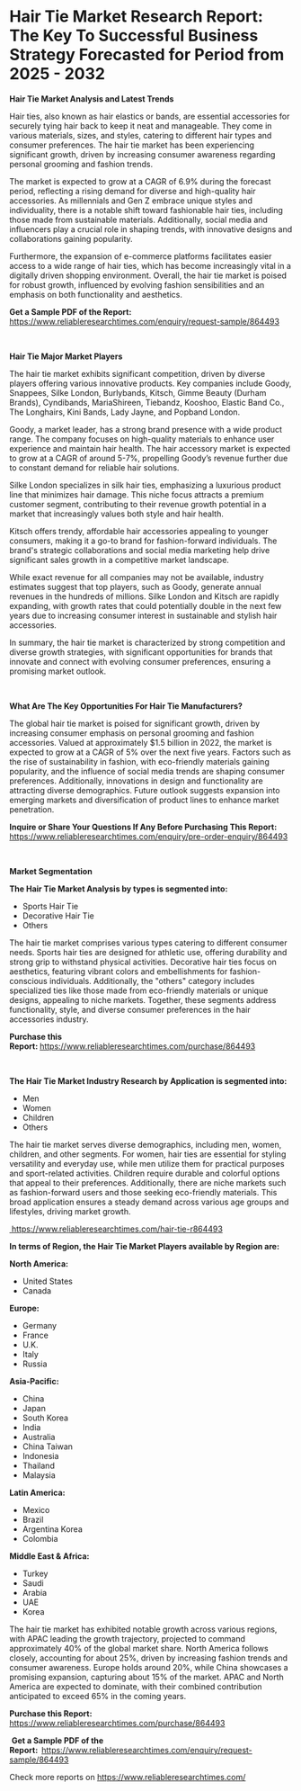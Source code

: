 <p><h1>Hair Tie Market Research Report: The Key To Successful Business Strategy Forecasted for Period from 2025 - 2032</h1></p><p><strong>Hair Tie Market Analysis and Latest Trends</strong></p>
<p><p>Hair ties, also known as hair elastics or bands, are essential accessories for securely tying hair back to keep it neat and manageable. They come in various materials, sizes, and styles, catering to different hair types and consumer preferences. The hair tie market has been experiencing significant growth, driven by increasing consumer awareness regarding personal grooming and fashion trends. </p><p>The market is expected to grow at a CAGR of 6.9% during the forecast period, reflecting a rising demand for diverse and high-quality hair accessories. As millennials and Gen Z embrace unique styles and individuality, there is a notable shift toward fashionable hair ties, including those made from sustainable materials. Additionally, social media and influencers play a crucial role in shaping trends, with innovative designs and collaborations gaining popularity. </p><p>Furthermore, the expansion of e-commerce platforms facilitates easier access to a wide range of hair ties, which has become increasingly vital in a digitally driven shopping environment. Overall, the hair tie market is poised for robust growth, influenced by evolving fashion sensibilities and an emphasis on both functionality and aesthetics.</p></p>
<p><strong>Get a Sample PDF of the Report:&nbsp;</strong> <a href="https://www.reliableresearchtimes.com/enquiry/request-sample/864493?utm_campaign=3584&utm_medium=2&utm_source=Github&utm_content=ia&utm_term=05042025&utm_id=hair-tie">https://www.reliableresearchtimes.com/enquiry/request-sample/864493</a></p>
<p>&nbsp;</p>
<p><strong>Hair Tie Major Market Players</strong></p>
<p><p>The hair tie market exhibits significant competition, driven by diverse players offering various innovative products. Key companies include Goody, Snappees, Silke London, Burlybands, Kitsch, Gimme Beauty (Durham Brands), Cyndibands, MariaShireen, Tiebandz, Kooshoo, Elastic Band Co., The Longhairs, Kini Bands, Lady Jayne, and Popband London. </p><p>Goody, a market leader, has a strong brand presence with a wide product range. The company focuses on high-quality materials to enhance user experience and maintain hair health. The hair accessory market is expected to grow at a CAGR of around 5-7%, propelling Goody’s revenue further due to constant demand for reliable hair solutions.</p><p>Silke London specializes in silk hair ties, emphasizing a luxurious product line that minimizes hair damage. This niche focus attracts a premium customer segment, contributing to their revenue growth potential in a market that increasingly values both style and hair health.</p><p>Kitsch offers trendy, affordable hair accessories appealing to younger consumers, making it a go-to brand for fashion-forward individuals. The brand's strategic collaborations and social media marketing help drive significant sales growth in a competitive market landscape.</p><p>While exact revenue for all companies may not be available, industry estimates suggest that top players, such as Goody, generate annual revenues in the hundreds of millions. Silke London and Kitsch are rapidly expanding, with growth rates that could potentially double in the next few years due to increasing consumer interest in sustainable and stylish hair accessories.</p><p>In summary, the hair tie market is characterized by strong competition and diverse growth strategies, with significant opportunities for brands that innovate and connect with evolving consumer preferences, ensuring a promising market outlook.</p></p>
<p>&nbsp;</p>
<p><strong>What Are The Key Opportunities For Hair Tie Manufacturers?</strong></p>
<p><p>The global hair tie market is poised for significant growth, driven by increasing consumer emphasis on personal grooming and fashion accessories. Valued at approximately $1.5 billion in 2022, the market is expected to grow at a CAGR of 5% over the next five years. Factors such as the rise of sustainability in fashion, with eco-friendly materials gaining popularity, and the influence of social media trends are shaping consumer preferences. Additionally, innovations in design and functionality are attracting diverse demographics. Future outlook suggests expansion into emerging markets and diversification of product lines to enhance market penetration.</p></p>
<p><strong>Inquire or Share Your Questions If Any Before Purchasing This Report:</strong> <a href="https://www.reliableresearchtimes.com/enquiry/pre-order-enquiry/864493?utm_campaign=3584&utm_medium=2&utm_source=Github&utm_content=ia&utm_term=05042025&utm_id=hair-tie">https://www.reliableresearchtimes.com/enquiry/pre-order-enquiry/864493</a></p>
<p>&nbsp;</p>
<p><strong>Market Segmentation</strong></p>
<p><strong>The Hair Tie Market Analysis by types is segmented into:</strong></p>
<p><ul><li>Sports Hair Tie</li><li>Decorative Hair Tie</li><li>Others</li></ul></p>
<p><p>The hair tie market comprises various types catering to different consumer needs. Sports hair ties are designed for athletic use, offering durability and strong grip to withstand physical activities. Decorative hair ties focus on aesthetics, featuring vibrant colors and embellishments for fashion-conscious individuals. Additionally, the "others" category includes specialized ties like those made from eco-friendly materials or unique designs, appealing to niche markets. Together, these segments address functionality, style, and diverse consumer preferences in the hair accessories industry.</p></p>
<p><strong>Purchase this Report:&nbsp;</strong><a href="https://www.reliableresearchtimes.com/purchase/864493?utm_campaign=3584&utm_medium=2&utm_source=Github&utm_content=ia&utm_term=05042025&utm_id=hair-tie">https://www.reliableresearchtimes.com/purchase/864493</a></p>
<p>&nbsp;</p>
<p><strong>The Hair Tie Market Industry Research by Application is segmented into:</strong></p>
<p><ul><li>Men</li><li>Women</li><li>Children</li><li>Others</li></ul></p>
<p><p>The hair tie market serves diverse demographics, including men, women, children, and other segments. For women, hair ties are essential for styling versatility and everyday use, while men utilize them for practical purposes and sport-related activities. Children require durable and colorful options that appeal to their preferences. Additionally, there are niche markets such as fashion-forward users and those seeking eco-friendly materials. This broad application ensures a steady demand across various age groups and lifestyles, driving market growth.</p></p>
<p><a href="https://www.reliableresearchtimes.com/hair-tie-r864493?utm_campaign=3584&utm_medium=2&utm_source=Github&utm_content=ia&utm_term=05042025&utm_id=hair-tie">&nbsp;https://www.reliableresearchtimes.com/hair-tie-r864493</a></p>
<p><strong>In terms of Region, the Hair Tie Market Players available by Region are:</strong></p>
<p>
    <p> <strong> North America: </strong>
        <ul>
            <li>United States</li>
            <li>Canada</li>
        </ul>
        </p> 
    <p> <strong> Europe: </strong>
        <ul>
            <li>Germany</li>
            <li>France</li>
            <li>U.K.</li>
            <li>Italy</li>
            <li>Russia</li>
        </ul>
        </p> 
    <p> <strong> Asia-Pacific: </strong>
        <ul>
            <li>China</li>
            <li>Japan</li>
            <li>South Korea</li>
            <li>India</li>
            <li>Australia</li>
            <li>China Taiwan</li>
            <li>Indonesia</li>
            <li>Thailand</li>
            <li>Malaysia</li>
        </ul>
        </p> 
    <p> <strong> Latin America: </strong>
        <ul>
            <li>Mexico</li>
            <li>Brazil</li>
            <li>Argentina Korea</li>
            <li>Colombia</li>
        </ul>
        </p> 
    <p> <strong> Middle East & Africa: </strong>
        <ul>
            <li>Turkey</li>
            <li>Saudi</li>
            <li>Arabia</li>
            <li>UAE</li>
            <li>Korea</li>
        </ul>
    </p>
    </p>
<p><p>The hair tie market has exhibited notable growth across various regions, with APAC leading the growth trajectory, projected to command approximately 40% of the global market share. North America follows closely, accounting for about 25%, driven by increasing fashion trends and consumer awareness. Europe holds around 20%, while China showcases a promising expansion, capturing about 15% of the market. APAC and North America are expected to dominate, with their combined contribution anticipated to exceed 65% in the coming years.</p></p>
<p><strong>Purchase this Report: </strong><a href="https://www.reliableresearchtimes.com/purchase/864493?utm_campaign=3584&utm_medium=2&utm_source=Github&utm_content=ia&utm_term=05042025&utm_id=hair-tie">https://www.reliableresearchtimes.com/purchase/864493</a></p>
<p>&nbsp;<strong>Get a Sample PDF of the Report:&nbsp;&nbsp;</strong><a href="https://www.reliableresearchtimes.com/enquiry/request-sample/864493?utm_campaign=3584&utm_medium=2&utm_source=Github&utm_content=ia&utm_term=05042025&utm_id=hair-tie">https://www.reliableresearchtimes.com/enquiry/request-sample/864493</a></p>
<p><strong></strong></p>
<p>Check more reports on <a href="https://www.reliableresearchtimes.com/?utm_campaign=3584&utm_medium=2&utm_source=Github&utm_content=ia&utm_term=05042025&utm_id=hair-tie">https://www.reliableresearchtimes.com/</a></p>